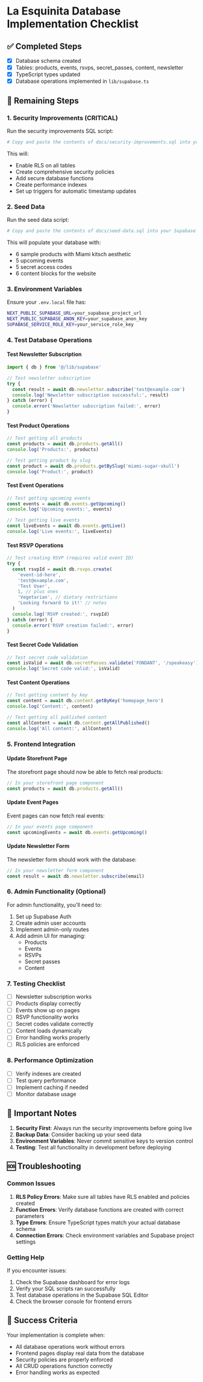 # La Esquinita Database Implementation Checklist

## ✅ Completed Steps

- [x] Database schema created
- [x] Tables: products, events, rsvps, secret_passes, content, newsletter
- [x] TypeScript types updated
- [x] Database operations implemented in `lib/supabase.ts`

## 🔧 Remaining Steps

### 1. Security Improvements (CRITICAL)
Run the security improvements SQL script:

```bash
# Copy and paste the contents of docs/security-improvements.sql into your Supabase SQL Editor
```

This will:
- Enable RLS on all tables
- Create comprehensive security policies
- Add secure database functions
- Create performance indexes
- Set up triggers for automatic timestamp updates

### 2. Seed Data
Run the seed data script:

```bash
# Copy and paste the contents of docs/seed-data.sql into your Supabase SQL Editor
```

This will populate your database with:
- 6 sample products with Miami kitsch aesthetic
- 5 upcoming events
- 5 secret access codes
- 6 content blocks for the website

### 3. Environment Variables
Ensure your `.env.local` file has:

```bash
NEXT_PUBLIC_SUPABASE_URL=your_supabase_project_url
NEXT_PUBLIC_SUPABASE_ANON_KEY=your_supabase_anon_key
SUPABASE_SERVICE_ROLE_KEY=your_service_role_key
```

### 4. Test Database Operations

#### Test Newsletter Subscription
```typescript
import { db } from '@/lib/supabase'

// Test newsletter subscription
try {
  const result = await db.newsletter.subscribe('test@example.com')
  console.log('Newsletter subscription successful:', result)
} catch (error) {
  console.error('Newsletter subscription failed:', error)
}
```

#### Test Product Operations
```typescript
// Test getting all products
const products = await db.products.getAll()
console.log('Products:', products)

// Test getting product by slug
const product = await db.products.getBySlug('miami-sugar-skull')
console.log('Product:', product)
```

#### Test Event Operations
```typescript
// Test getting upcoming events
const events = await db.events.getUpcoming()
console.log('Upcoming events:', events)

// Test getting live events
const liveEvents = await db.events.getLive()
console.log('Live events:', liveEvents)
```

#### Test RSVP Operations
```typescript
// Test creating RSVP (requires valid event ID)
try {
  const rsvpId = await db.rsvps.create(
    'event-id-here',
    'test@example.com',
    'Test User',
    1, // plus ones
    'Vegetarian', // dietary restrictions
    'Looking forward to it!' // notes
  )
  console.log('RSVP created:', rsvpId)
} catch (error) {
  console.error('RSVP creation failed:', error)
}
```

#### Test Secret Code Validation
```typescript
// Test secret code validation
const isValid = await db.secretPasses.validate('FONDANT', '/speakeasy')
console.log('Secret code valid:', isValid)
```

#### Test Content Operations
```typescript
// Test getting content by key
const content = await db.content.getByKey('homepage_hero')
console.log('Content:', content)

// Test getting all published content
const allContent = await db.content.getAllPublished()
console.log('All content:', allContent)
```

### 5. Frontend Integration

#### Update Storefront Page
The storefront page should now be able to fetch real products:

```typescript
// In your storefront page component
const products = await db.products.getAll()
```

#### Update Event Pages
Event pages can now fetch real events:

```typescript
// In your events page component
const upcomingEvents = await db.events.getUpcoming()
```

#### Update Newsletter Form
The newsletter form should work with the database:

```typescript
// In your newsletter form component
const result = await db.newsletter.subscribe(email)
```

### 6. Admin Functionality (Optional)

For admin functionality, you'll need to:

1. Set up Supabase Auth
2. Create admin user accounts
3. Implement admin-only routes
4. Add admin UI for managing:
   - Products
   - Events
   - RSVPs
   - Secret passes
   - Content

### 7. Testing Checklist

- [ ] Newsletter subscription works
- [ ] Products display correctly
- [ ] Events show up on pages
- [ ] RSVP functionality works
- [ ] Secret codes validate correctly
- [ ] Content loads dynamically
- [ ] Error handling works properly
- [ ] RLS policies are enforced

### 8. Performance Optimization

- [ ] Verify indexes are created
- [ ] Test query performance
- [ ] Implement caching if needed
- [ ] Monitor database usage

## 🚨 Important Notes

1. **Security First**: Always run the security improvements before going live
2. **Backup Data**: Consider backing up your seed data
3. **Environment Variables**: Never commit sensitive keys to version control
4. **Testing**: Test all functionality in development before deploying

## 🆘 Troubleshooting

### Common Issues

1. **RLS Policy Errors**: Make sure all tables have RLS enabled and policies created
2. **Function Errors**: Verify database functions are created with correct parameters
3. **Type Errors**: Ensure TypeScript types match your actual database schema
4. **Connection Errors**: Check environment variables and Supabase project settings

### Getting Help

If you encounter issues:
1. Check the Supabase dashboard for error logs
2. Verify your SQL scripts ran successfully
3. Test database operations in the Supabase SQL Editor
4. Check the browser console for frontend errors

## 🎉 Success Criteria

Your implementation is complete when:
- All database operations work without errors
- Frontend pages display real data from the database
- Security policies are properly enforced
- All CRUD operations function correctly
- Error handling works as expected 